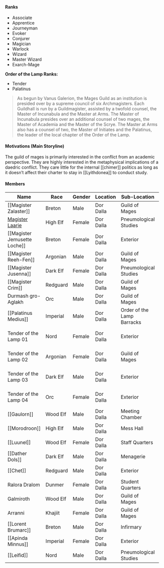#### Ranks
* Associate
* Apprentice
* Journeyman
* Evoker
* Conjurer
* Magician
* Warlock
* Wizard
* Master Wizard
* Exarch-Mage

**Order of the Lamp Ranks:**
* Tender
* Palatinus

> As begun by Vanus Galerion, the Mages Guild as an institution is presided over by a supreme council of six Archmagisters. Each Guildhall is run by a Guildmagister, assisted by a twofold counsel, the Master of Incunabula and the Master at Arms. The Master of Incunabula presides over an additional counsel of two mages, the Master of Academia and the Master of the Scrye. The Master at Arms also has a counsel of two, the Master of Initiates and the Palatinus, the leader of the local chapter of the Order of the Lamp.
#### Motivations (Main Storyline)
The guild of mages is primarily interested in the conflict from an academic perspective. They are highly interested in the metaphysical implications of a daedric conflict. They care little for the internal [[chimer]] politics as long as it doesn’t affect their charter to stay in [[Lyithdonea]] to conduct study.

#### Members

| Name                              | Race     | Gender | Location  | Sub-Location               | Role/Class               |
| --------------------------------- | -------- | ------ | --------- | -------------------------- | ------------------------ |
| [[Magister Zalaster]]             | Breton   | Male   | Dor Dalla | Guild of Mages             | Exarch-Mage              |
| [Magister Laarie](#gid=157655070) | High Elf | Female | Dor Dalla | Pneumological Studies      | Master of Incunabula     |
| [[Magister Jemusette Loche]]      | Breton   | Female | Dor Dalla | Exterior                   | Master at Arms           |
| [[Magister Reeh-Fen]]             | Argonian | Male   | Dor Dalla | Guild of Mages             | Master of Academia       |
| [[Magister Jusenna]]              | Dark Elf | Female | Dor Dalla | Pneumological Studies      | Master of the Scrye      |
| [[Magister Crim]]                 | Redguard | Male   | Dor Dalla | Guild of Mages             | Master of Initiates      |
| Durmash gro-Aglakh                | Orc      | Male   | Dor Dalla | Guild of Mages             | Guild Guide              |
| [[Palatinus Medius]]              | Imperial | Male   | Dor Dalla | Order of the Lamp Barracks | Palatinus                |
| Tender of the Lamp 01             | Nord     | Female | Dor Dalla | Exterior                   | Order of the Lamp Tender |
| Tender of the Lamp 02             | Argonian | Female | Dor Dalla | Guild of Mages             | Order of the Lamp Tender |
| Tender of the Lamp 03             | Dark Elf | Male   | Dor Dalla | Exterior                   | Order of the Lamp Tender |
| Tender of the Lamp 04             | Orc      | Female | Dor Dalla | Exterior                   | Order of the Lamp Tender |
| [[Gaulorn]]                       | Wood Elf | Male   | Dor Dalla | Meeting Chamber            | Clerk                    |
| [[Morodroon]]                     | High Elf | Male   | Dor Dalla | Mess Hall                  | Custodian                |
| [[Luunel]]                        | Wood Elf | Female | Dor Dalla | Staff Quarters             | Cook                     |
| [[Dather Dols]]                   | Dark Elf | Male   | Dor Dalla | Menagerie                  | Stable Boy               |
| [[Chet]]                          | Redguard | Male   | Dor Dalla | Exterior                   | Student                  |
| Ralora Dralom                     | Dunmer   | Female | Dor Dalla | Student Quarters           | Student                  |
| Galmiroth                         | Wood Elf | Male   | Dor Dalla | Guild of Mages             | Student                  |
| Arranni                           | Khajiit  | Female | Dor Dalla | Guild of Mages             | Student                  |
| [[Lorent Brumarc]]                | Breton   | Male   | Dor Dalla | Infirmary                  | Student                  |
| [[Apinda Minnus]]                 | Imperial | Female | Dor Dalla | Exterior                   | Student                  |
| [[Leifid]]                        | Nord     | Male   | Dor Dalla | Pneumological Studies      | Student                  |